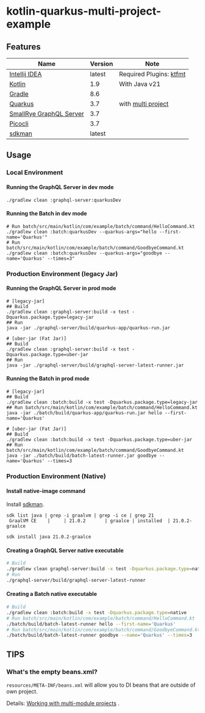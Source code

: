 # kotlin-quarkus-multi-project-example

## Features

| Name                                                                    | Version | Note                                                                                            |
|-------------------------------------------------------------------------|---------|-------------------------------------------------------------------------------------------------|
| [Intellij IDEA](https://www.jetbrains.com/idea/)                        | latest  | Required Plugins: [ktfmt](https://plugins.jetbrains.com/plugin/14912-ktfmt)                     |
| [Kotlin](https://kotlinlang.org/)                                       | 1.9     | With Java v21                                                                                   |
| [Gradle](https://gradle.org/)                                           | 8.6     |                                                                                                 |
| [Quarkus](https://quarkus.io/)                                          | 3.7     | with [multi project](http://gradle.monochromeroad.com/docs/userguide/multi_project_builds.html) |
| [SmallRye GraphQL Server](https://github.com/smallrye/smallrye-graphql) | 3.7     |                                                                                                 |
| [Picocli](https://picocli.info/)                                        | 3.7     |                                                                                                 |
| [sdkman](https://sdkman.io/)                                            | latest  |                                                                                                 |

## Usage

### Local Environment

#### Running the GraphQL Server in dev mode

```shell
./gradlew clean :graphql-server:quarkusDev
```

#### Running the Batch in dev mode

```shell
# Run batch/src/main/kotlin/com/example/batch/command/HelloCommand.kt
./gradlew clean :batch:quarkusDev --quarkus-args="hello --first-name='Quarkus'"
# Run batch/src/main/kotlin/com/example/batch/command/GoodbyeCommand.kt
./gradlew clean :batch:quarkusDev --quarkus-args="goodbye --name='Quarkus' --times=3"
```

### Production Environment (legacy Jar)

#### Running the GraphQL Server in prod mode

```shell
# [legacy-jar]
## Build
./gradlew clean :graphql-server:build -x test -Dquarkus.package.type=legacy-jar
## Run
java -jar ./graphql-server/build/quarkus-app/quarkus-run.jar

# [uber-jar (Fat Jar)]
## Build
./gradlew clean :graphql-server:build -x test -Dquarkus.package.type=uber-jar
## Run
java -jar ./graphql-server/build/graphql-server-latest-runner.jar
```

#### Running the Batch in prod mode

```shell
# [legacy-jar]
## Build
./gradlew clean :batch:build -x test -Dquarkus.package.type=legacy-jar
## Run batch/src/main/kotlin/com/example/batch/command/HelloCommand.kt
java -jar ./batch/build/quarkus-app/quarkus-run.jar hello --first-name='Quarkus'

# [uber-jar (Fat Jar)]
## Build
./gradlew clean :batch:build -x test -Dquarkus.package.type=uber-jar
## Run batch/src/main/kotlin/com/example/batch/command/GoodbyeCommand.kt
java -jar ./batch/build/batch-latest-runner.jar goodbye --name='Quarkus' --times=3
```

### Production Environment (Native)

#### Install native-image command

Install [sdkman](https://sdkman.io/).

```shell
sdk list java | grep -i graalvm | grep -i ce | grep 21
 GraalVM CE    |     | 21.0.2       | graalce | installed  | 21.0.2-graalce

sdk install java 21.0.2-graalce
```

#### Creating a GraphQL Server native executable

```sh
# Build
./gradlew clean graphql-server:build -x test -Dquarkus.package.type=native
# Run
./graphql-server/build/graphql-server-latest-runner
```

#### Creating a Batch native executable

```sh
# Build
./gradlew clean :batch:build -x test -Dquarkus.package.type=native
# Run batch/src/main/kotlin/com/example/batch/command/HelloCommand.kt
./batch/build/batch-latest-runner hello --first-name='Quarkus'
# Run batch/src/main/kotlin/com/example/batch/command/GoodbyeCommand.kt
./batch/build/batch-latest-runner goodbye --name='Quarkus' --times=3
```

## TIPS

### What's the empty beans.xml?

`resources/META-INF/beans.xml` will allow you to DI beans that are outside of own project.

Details: [Working with multi-module projects](https://quarkus.io/guides/gradle-tooling#multi-module-gradle) .
